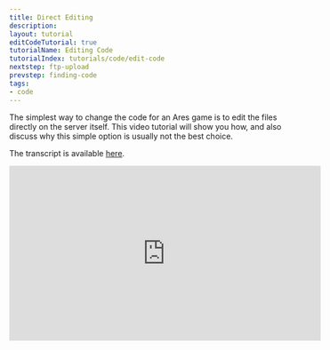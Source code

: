```yaml
---
title: Direct Editing
description:
layout: tutorial
editCodeTutorial: true
tutorialName: Editing Code
tutorialIndex: tutorials/code/edit-code
nextstep: ftp-upload
prevstep: finding-code
tags: 
- code
---
```


The simplest way to change the code for an Ares game is to edit the files directly on the server itself. This video tutorial will show you how, and also discuss why this simple option is usually not the best choice.

The transcript is available [here](/tutorials/code/edit-code/direct-edit-transcript).

<iframe width="560" height="315" src="https://www.youtube.com/embed/rwu18Dt2tXc" frameborder="0" allow="autoplay; encrypted-media" allowfullscreen></iframe>




